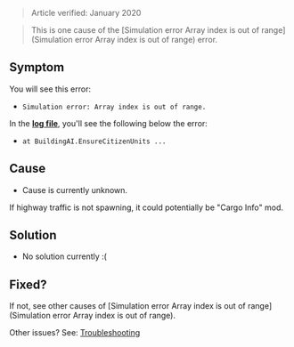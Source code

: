 > Article verified: January 2020

> This is one cause of the [Simulation error Array index is out of range](Simulation error Array index is out of range) error.

## Symptom

You will see this error:

* `Simulation error: Array index is out of range.`

In the [**log file**](./Share-your-Cities-Skylines-log-file), you'll see the following below the error:

* `at BuildingAI.EnsureCitizenUnits ...`

## Cause

* Cause is currently unknown.

If highway traffic is not spawning, it could potentially be "Cargo Info" mod.

## Solution

* No solution currently :(

## Fixed?

If not, see other causes of [Simulation error Array index is out of range](Simulation error Array index is out of range).

Other issues? See: [Troubleshooting](Troubleshooting)